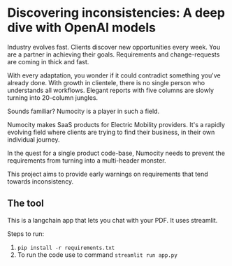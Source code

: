 # Discovering inconsistencies: A deep dive with OpenAI models

Industry evolves fast. Clients discover new opportunities every week.
You are a partner in achieving their goals.
Requirements and change-requests are coming in thick and fast.

With every adaptation, you wonder if it could contradict something you've already done.
With growth in clientele, there is no single person who understands all workflows.
Elegant reports with five columns are slowly turning into 20-column jungles. 

Sounds familiar? Numocity is a player in such a field.

Numocity makes SaaS products for Electric Mobility providers.
It's a rapidly evolving field where clients are trying to find their business, in their own individual journey.

In the quest for a single product code-base, Numocity needs to prevent the requirements from turning into a multi-header monster.

This project aims to provide early warnings on requirements that tend towards inconsistency.

## The tool

This is a langchain app that lets you chat with your PDF. It uses streamlit.

Steps to run:

1. `pip install -r requirements.txt`
2. To run the code use to command `streamlit run app.py`
